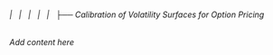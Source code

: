 ###### |   |   |   |   |   ├── Calibration of Volatility Surfaces for Option Pricing

*Add content here*